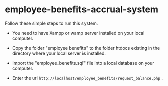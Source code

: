 # employee-benefits-accrual-system
Follow these simple steps to run this system.

- You need to have Xampp or wamp server installed on your local computer.

- Copy the folder "employee benefits" to the folder htdocs existing in the directory where your local server is installed.

- Import the "employee_benefits.sql" file into a local database on your computer.

- Enter the url ```http://localhost/employee_benefits/request_balance.php``` .


